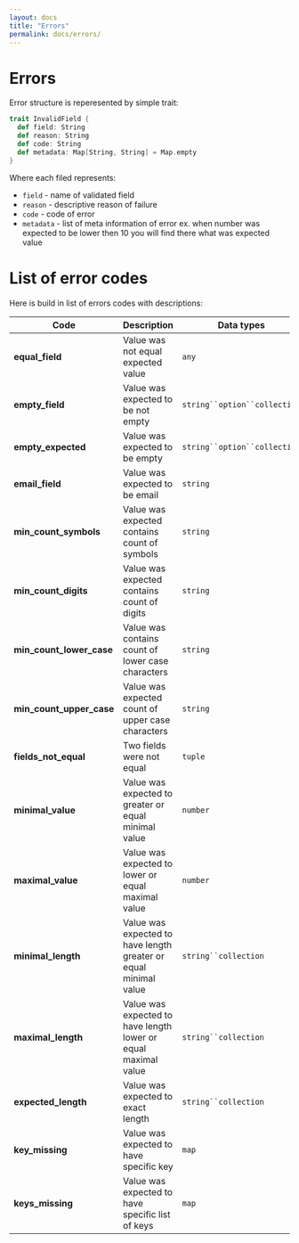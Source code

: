 ```yaml
---
layout: docs
title: "Errors"
permalink: docs/errors/
---
```

# Errors

Error structure is reperesented by simple trait:
```scala
trait InvalidField {
  def field: String
  def reason: String
  def code: String
  def metadata: Map[String, String] = Map.empty
}
```
Where each filed represents:
* `field`  - name of validated field
* `reason`  - descriptive reason of failure
* `code`  - code of error
* `metadata`  - list of meta information of error ex. when number was expected to be lower then 10 you will find there what was expected value

# List of error codes

Here is build in list of errors codes with descriptions:

| **Code**                 | **Description**                                                  | **Data types**               |
|--------------------------|------------------------------------------------------------------|------------------------------|
| **equal_field**          | Value was not equal expected value                               | `any`                        |
| **empty_field**          | Value was expected to be not empty                               | `string``option``collection` |
| **empty_expected**       | Value was expected to be empty                                   | `string``option``collection` |
| **email_field**          | Value was expected to be email                                   | `string`                     |
| **min_count_symbols**    | Value was expected contains count of symbols                     | `string`                     |
| **min_count_digits**     | Value was expected contains count of digits                      | `string`                     |
| **min_count_lower_case** | Value was contains count of lower case characters                | `string`                     |
| **min_count_upper_case** | Value was expected count of upper case characters                | `string`                     |
| **fields_not_equal**     | Two fields were not equal                                        | `tuple`                      |
| **minimal_value**        | Value was expected to greater or equal minimal value             | `number`                     |
| **maximal_value**        | Value was expected to lower or equal maximal value               | `number`                     |
| **minimal_length**       | Value was expected to have length greater or equal minimal value | `string``collection`         |
| **maximal_length**       | Value was expected to have length lower or equal maximal value   | `string``collection`         |
| **expected_length**      | Value was expected to exact length                               | `string``collection`         |
| **key_missing**          | Value was expected to have specific key                          | `map`                        |
| **keys_missing**         | Value was expected to have specific list of keys                 | `map`                        |

